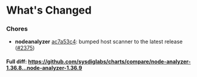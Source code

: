 # What's Changed

### Chores
- **nodeanalyzer** [ac7a53c4](https://github.com/sysdiglabs/charts/commit/ac7a53c44c46b557cb3db8d7886cbf40c4658888): bumped host scanner to the latest release ([#2375](https://github.com/sysdiglabs/charts/issues/2375))
#### Full diff: https://github.com/sysdiglabs/charts/compare/node-analyzer-1.36.8...node-analyzer-1.36.9
